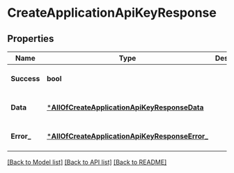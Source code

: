 # CreateApplicationApiKeyResponse

## Properties
Name | Type | Description | Notes
------------ | ------------- | ------------- | -------------
**Success** | **bool** |  | [optional] [default to null]
**Data** | [***AllOfCreateApplicationApiKeyResponseData**](AllOfCreateApplicationApiKeyResponseData.md) |  | [optional] [default to null]
**Error_** | [***AllOfCreateApplicationApiKeyResponseError_**](AllOfCreateApplicationApiKeyResponseError_.md) |  | [optional] [default to null]

[[Back to Model list]](../README.md#documentation-for-models) [[Back to API list]](../README.md#documentation-for-api-endpoints) [[Back to README]](../README.md)

